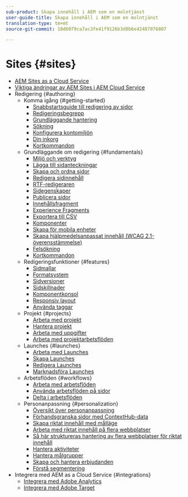 ```yaml
---
sub-product: Skapa innehåll i AEM som en molntjänst
user-guide-title: Skapa innehåll i AEM som en molntjänst
translation-type: tm+mt
source-git-commit: 18d6079ca7ac3fe41f9126b3d0b6e42487076807

---
```



# Sites {#sites}

+ [AEM Sites as a Cloud Service](/help/sites-cloud/home.md)
+ [Viktiga ändringar av AEM Sites i AEM Cloud Service](sites-cloud-changes.md)
+ Redigering {#authoring}
   + Komma igång {#getting-started}
      + [Snabbstartsguide till redigering av sidor](authoring/getting-started/quick-start.md)
      + [Redigeringsbegrepp](authoring/getting-started/concepts.md)
      + [Grundläggande hantering](authoring/getting-started/basic-handling.md)
      + [Sökning](authoring/getting-started/search.md)
      + [Konfigurera kontomiljön](authoring/getting-started/account-environment.md)
      + [Din inkorg](authoring/getting-started/inbox.md)
      + [Kortkommandon](authoring/getting-started/keyboard-shortcuts.md)
   + Grundläggande om redigering {#fundamentals}
      + [Miljö och verktyg](authoring/fundamentals/environment-tools.md)
      + [Lägga till sidanteckningar](authoring/fundamentals/annotations.md)
      + [Skapa och ordna sidor](authoring/fundamentals/organizing-pages.md)
      + [Redigera sidinnehåll](authoring/fundamentals/editing-content.md)
      + [RTF-redigeraren](authoring/fundamentals/rich-text-editor.md)
      + [Sidegenskaper](authoring/fundamentals/page-properties.md)
      + [Publicera sidor](authoring/fundamentals/publishing-pages.md)
      + [Innehållsfragment](authoring/fundamentals/content-fragments.md)
      + [Experience Fragments](authoring/fundamentals/experience-fragments.md)
      + [Exportera till CSV](authoring/fundamentals/csv-export.md)
      + [Komponenter](authoring/fundamentals/components.md)
      + [Skapa för mobila enheter](authoring/fundamentals/mobile.md)
      + [Skapa hjälpmedelsanpassat innehåll (WCAG 2.1-överensstämmelse)](authoring/fundamentals/accessible-content.md)
      + [Felsökning](authoring/fundamentals/troubleshooting.md)
      + [Kortkommandon](authoring/fundamentals/keyboard-shortcuts.md)
   + Redigeringsfunktioner {#features}
      + [Sidmallar](authoring/features/templates.md)
      + [Formatsystem](authoring/features/style-system.md)
      + [Sidversioner](authoring/features/page-versions.md)
      + [Sidskillnader](authoring/features/page-diff.md)
      + [Komponentkonsol](authoring/features/components-console.md)
      + [Responsiv layout](authoring/features/responsive-layout.md)
      + [Använda taggar](authoring/features/tags.md)
   + Projekt {#projects}
      + [Arbeta med projekt](authoring/projects/overview.md)
      + [Hantera projekt](authoring/projects/managing.md)
      + [Arbeta med uppgifter](authoring/projects/tasks.md)
      + [Arbeta med projektarbetsflöden](authoring/projects/workflows.md)
   + Launches {#launches}
      + [Arbeta med Launches](authoring/launches/overview.md)
      + [Skapa Launches](authoring/launches/creating.md)
      + [Redigera Launches](authoring/launches/editing.md)
      + [Marknadsföra Launches](authoring/launches/promoting.md)
   + Arbetsflöden {#workflows}
      + [Arbeta med arbetsflöden](authoring/workflows/overview.md)
      + [Använda arbetsflöden på sidor](authoring/workflows/applying.md)
      + [Delta i arbetsflöden](authoring/workflows/participating.md)
   + Personanpassning {#personalization}
      + [Översikt över personanpassning](authoring/personalization/overview.md)
      + [Förhandsgranska sidor med ContextHub-data](authoring/personalization/contexthub.md)
      + [Skapa riktat innehåll med målläge](authoring/personalization/targeted-content.md)
      + [Arbeta med riktat innehåll på flera webbplatser](authoring/personalization/multisite-targeted-content.md)
      + [Så här struktureras hantering av flera webbplatser för riktat innehåll](authoring/personalization/multisite-structure.md)
      + [Hantera aktiviteter](authoring/personalization/activities.md)
      + [Hantera målgrupper](authoring/personalization/audiences.md)
      + [Skapa och hantera erbjudanden](authoring/personalization/offers.md)
      + [Förstå segmentering](authoring/personalization/segmentation.md)
+ Integrera med AEM as a Cloud Service {#integrations}
   + [Integrera med Adobe Analytics](integrating/adobe-analytics.md)
   + [Integrera med Adobe Target](integrating/adobe-target.md)
